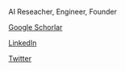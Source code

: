AI Reseacher, Engineer, Founder

[Google Schorlar](https://scholar.google.com/citations?user=FZSKG-AAAAAJ&hl=en)

[LinkedIn](https://www.linkedin.com/in/junde-wu-712187257/)

[Twitter](https://twitter.com/JundeMorsenWu)

<!---
WuJunde/WuJunde is a ✨ special ✨ repository because its `README.md` (this file) appears on your GitHub profile.
You can click the Preview link to take a look at your changes.
--->
